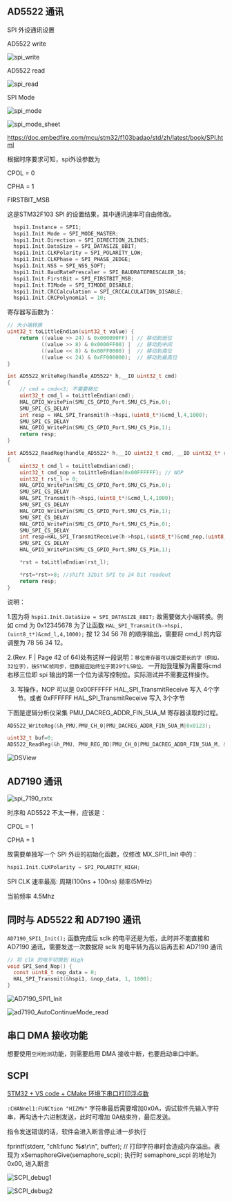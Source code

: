 ## AD5522 通讯

SPI 外设通讯设置

AD5522 write

![spi_write](img/spi_write.png)

AD5522 read

![spi_read](img/spi_read.png)

SPI Mode

![spi_mode](img/spi_mode.png)

![spi_mode_sheet](img/spi_mode_sheet.png)

https://doc.embedfire.com/mcu/stm32/f103badao/std/zh/latest/book/SPI.html

根据时序要求可知，spi外设参数为

CPOL = 0

CPHA = 1

FIRSTBIT_MSB


这是STM32F103 SPI 的设置结果，其中通讯速率可自由修改。

```cpp
  hspi1.Instance = SPI1;
  hspi1.Init.Mode = SPI_MODE_MASTER;
  hspi1.Init.Direction = SPI_DIRECTION_2LINES;
  hspi1.Init.DataSize = SPI_DATASIZE_8BIT;
  hspi1.Init.CLKPolarity = SPI_POLARITY_LOW;
  hspi1.Init.CLKPhase = SPI_PHASE_2EDGE;
  hspi1.Init.NSS = SPI_NSS_SOFT;
  hspi1.Init.BaudRatePrescaler = SPI_BAUDRATEPRESCALER_16;
  hspi1.Init.FirstBit = SPI_FIRSTBIT_MSB;
  hspi1.Init.TIMode = SPI_TIMODE_DISABLE;
  hspi1.Init.CRCCalculation = SPI_CRCCALCULATION_DISABLE;
  hspi1.Init.CRCPolynomial = 10;
```

寄存器写函数为：

```cpp
// 大小端转换
uint32_t toLittleEndian(uint32_t value) {
    return ((value >> 24) & 0x000000FF) | // 移动到低位
           ((value >> 8) & 0x0000FF00) |  // 移动到中间
           ((value << 8) & 0x00FF0000) |  // 移动到高位
           ((value << 24) & 0xFF000000);  // 移动到最高位
}

int AD5522_WriteReg(handle_AD5522* h,__IO uint32_t cmd)
{
	// cmd = cmd<<3; 不需要移位
	uint32_t cmd_l = toLittleEndian(cmd);
	HAL_GPIO_WritePin(SMU_CS_GPIO_Port,SMU_CS_Pin,0);
	SMU_SPI_CS_DELAY
	int resp = HAL_SPI_Transmit(h->hspi,(uint8_t*)&cmd_l,4,1000);
	SMU_SPI_CS_DELAY
	HAL_GPIO_WritePin(SMU_CS_GPIO_Port,SMU_CS_Pin,1);
	return resp;
}

int AD5522_ReadReg(handle_AD5522* h,__IO uint32_t cmd, __IO uint32_t* rst)
{
	uint32_t cmd_l = toLittleEndian(cmd);
	uint32_t cmd_nop = toLittleEndian(0x00FFFFFF); // NOP
	uint32_t rst_l = 0;
	HAL_GPIO_WritePin(SMU_CS_GPIO_Port,SMU_CS_Pin,0);
	SMU_SPI_CS_DELAY
	HAL_SPI_Transmit(h->hspi,(uint8_t*)&cmd_l,4,1000);
	SMU_SPI_CS_DELAY
	HAL_GPIO_WritePin(SMU_CS_GPIO_Port,SMU_CS_Pin,1);
	SMU_SPI_CS_DELAY
	HAL_GPIO_WritePin(SMU_CS_GPIO_Port,SMU_CS_Pin,0);
	SMU_SPI_CS_DELAY
	int resp=HAL_SPI_TransmitReceive(h->hspi,(uint8_t*)&cmd_nop,(uint8_t*)&rst_l,4,1000);
	SMU_SPI_CS_DELAY
	HAL_GPIO_WritePin(SMU_CS_GPIO_Port,SMU_CS_Pin,1);

	*rst = toLittleEndian(rst_l);

	*rst=*rst>>8; //shift 32bit SPI to 24 bit readout
	return resp;
}
```

说明：

1.因为将 `hspi1.Init.DataSize = SPI_DATASIZE_8BIT;` 故需要做大小端转换。例如 cmd 为 0x12345678 为了让函数 `HAL_SPI_Transmit(h->hspi,(uint8_t*)&cmd_l,4,1000);` 按 12 34 56 78 的顺序输出，需要将 cmd_l 的内容调整为 78 56 34 12。

2.(Rev. F | Page 42 of 64)处有这样一段说明：`移位寄存器可以接受更长的字（例如，32位字），按SYNC帧同步，但数据应始终位于第29个LSB位。` 一开始我理解为需要将cmd右移三位即 spi 输出的第一个位为读写控制位。实际测试并不需要这样操作。

3. 写操作，NOP 可以是 0x00FFFFFF HAL_SPI_TransmitReceive 写入 4个字节。或者 0xFFFFFF HAL_SPI_TransmitReceive 写入 3个字节


下图是逻辑分析仪采集 PMU_DACREG_ADDR_FIN_5UA_M 寄存器读取的过程。

```cpp
AD5522_WriteReg(&h_PMU,PMU_CH_0|PMU_DACREG_ADDR_FIN_5UA_M|0x0123);

uint32_t buf=0;
AD5522_ReadReg(&h_PMU, PMU_REG_RD|PMU_CH_0|PMU_DACREG_ADDR_FIN_5UA_M, &buf);
```

![DSView](img/dsview.png)


## AD7190 通讯

![spi_7190_rxtx](img/spi_7190_rxtx.png)

时序和 AD5522 不太一样，应该是：

CPOL = 1

CPHA = 1

故需要单独写一个 SPI 外设的初始化函数，仅修改 MX_SPI1_Init 中的：

```c
hspi1.Init.CLKPolarity = SPI_POLARITY_HIGH;
```

SPI CLK 速率最高: 周期(100ns + 100ns) 频率(5MHz)

当前频率 4.5Mhz

## 同时与 AD5522 和 AD7190 通讯

`AD7190_SPI1_Init();` 函数完成后 sclk 的电平还是为低，此时并不能直接和 AD7190 通讯，需要发送一次数据将 sclk 的电平转为高以后再去和 AD7190 通讯

```c
// 将 clk 的电平切换到 High
void SPI_Send_Nop() {
  const uint8_t nop_data = 0;
  HAL_SPI_Transmit(&hspi1, &nop_data, 1, 1000);
}
```
![AD7190_SPI1_Init](img/AD7190_SPI1_Init.png)

![ad7190_AutoContinueMode_read](img/ad7190_AutoContinueMode_read.png)

## 串口 DMA 接收功能

想要使用`空闲检测`功能，则需要启用 DMA 接收中断，也要启动串口中断。

## SCPI

[STM32 + VS code + CMake 环境下串口打印浮点数](https://zhuanlan.zhihu.com/p/696691495)

`:CHANnel1:FUNCtion "HIZMV"`  字符串最后需要增加0x0A，调试软件先输入字符串，再勾选十六进制发送，此时可增加 0A结束符，最后发送。

指令发送错误的话，软件会进入断言停止进一步执行

fprintf(stderr, "ch1:func ***%s***\r\n", buffer);  // 打印字符串时会造成内存溢出。表现为 xSemaphoreGive(semaphore_scpi); 执行时 semaphore_scpi 的地址为 0x00, 进入断言

![SCPI_debug1](img/SCPI_debug1.png)

![SCPI_debug2](img/SCPI_debug2.png)